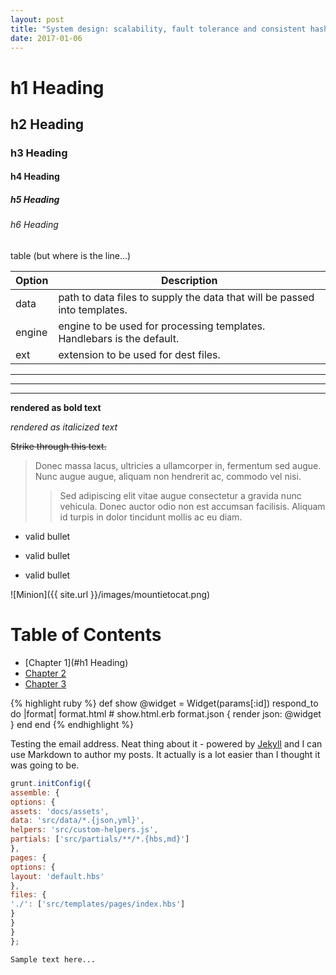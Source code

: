 ```yaml
---
layout: post
title: "System design: scalability, fault tolerance and consistent hashing"
date: 2017-01-06
---
```


# h1 Heading
## h2 Heading
### h3 Heading
#### h4 Heading
##### h5 Heading
###### h6 Heading

<!--
 This is a comment
 -->

table (but where is the line...)

| Option | Description |
| ------ | ----------- |
| data   | path to data files to supply the data that will be passed into templates. |
| engine | engine to be used for processing templates. Handlebars is the default. |
| ext    | extension to be used for dest files. |

___

---

***

**rendered as bold text**

_rendered as italicized text_

~~Strike through this text.~~

> Donec massa lacus, ultricies a ullamcorper in, fermentum sed augue.
Nunc augue augue, aliquam non hendrerit ac, commodo vel nisi.
>> Sed adipiscing elit vitae augue consectetur a gravida nunc vehicula. Donec auctor
odio non est accumsan facilisis. Aliquam id turpis in dolor tincidunt mollis ac eu diam.

* valid bullet
- valid bullet
+ valid bullet

![Minion]({{ site.url }}/images/mountietocat.png)

# Table of Contents
* [Chapter 1](#h1 Heading)
* [Chapter 2](#chapter-2)
* [Chapter 3](#chapter-3)

{% highlight ruby %}
def show
@widget = Widget(params[:id])
respond_to do |format|
format.html # show.html.erb
format.json { render json: @widget }
end
end
{% endhighlight %}

Testing the email address. Neat thing about it - powered by [Jekyll](http://jekyllrb.com) and I can use Markdown to author my posts. It actually is a lot easier than I thought it was going to be.

```js
grunt.initConfig({
assemble: {
options: {
assets: 'docs/assets',
data: 'src/data/*.{json,yml}',
helpers: 'src/custom-helpers.js',
partials: ['src/partials/**/*.{hbs,md}']
},
pages: {
options: {
layout: 'default.hbs'
},
files: {
'./': ['src/templates/pages/index.hbs']
}
}
}
};
```

``` markup
Sample text here...
```


<div class="class">
</div>


